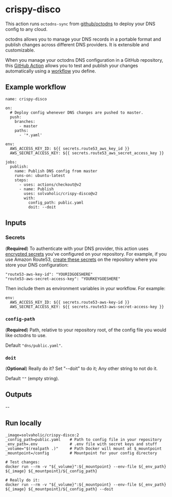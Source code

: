# crispy-disco

This action runs `octodns-sync` from [github/octodns](https://github.com/github/octodns) to deploy your DNS config to any cloud.

octodns allows you to manage your DNS records in a portable format and publish changes across different DNS providers. It is extensible and customizable.

When you manage your octodns DNS configuration in a GitHub repository, this [GitHub Action](https://help.github.com/actions/getting-started-with-github-actions/about-github-actions) allows you to test and publish your changes automatically using a [workflow](https://help.github.com/actions/configuring-and-managing-workflows) you define.

## Example workflow

```
name: crispy-disco

on:
  # Deploy config whenever DNS changes are pushed to master.
  push:
    branches:
      - master
    paths:
      - '*.yaml'

env:
  AWS_ACCESS_KEY_ID: ${{ secrets.route53_aws_key_id }}
  AWS_SECRET_ACCESS_KEY: ${{ secrets.route53_aws_secret_access_key }}

jobs:
  publish:
    name: Publish DNS config from master
    runs-on: ubuntu-latest
    steps:
      - uses: actions/checkout@v2
      - name: Publish
        uses: solvaholic/crispy-disco@v2
        with:
          config_path: public.yaml
          doit: --doit
```

## Inputs

### Secrets

(**Required**) To authenticate with your DNS provider, this action uses [encrypted secrets](https://help.github.com/actions/configuring-and-managing-workflows/creating-and-storing-encrypted-secrets#about-encrypted-secrets) you've configured on your repository. For example, if you use Amazon Route53, [create these secrets](https://help.github.com/actions/configuring-and-managing-workflows/creating-and-storing-encrypted-secrets#creating-encrypted-secrets) on the repository where you store your DNS configuration:

    "route53-aws-key-id": "YOURIDGOESHERE"
    "route53-aws-secret-access-key": "YOURKEYGOESHERE"

Then include them as environment variables in your workflow. For example:

```
env:
  AWS_ACCESS_KEY_ID: ${{ secrets.route53-aws-key-id }}
  AWS_SECRET_ACCESS_KEY: ${{ secrets.route53-aws-secret-access-key }}
```

### `config-path`

(**Required**) Path, relative to your repository root, of the config file you would like octodns to use.

Default `"dns/public.yaml"`.

### `doit`

(**Optional**) Really do it? Set "--doit" to do it; Any other string to not do it.

Default `""` (empty string).

## Outputs

--

## Run locally

```
_image=solvaholic/crispy-disco:2
_config_path=public.yaml    # Path to config file in your repository
_env_path=.env              # .env file with secret keys and stuff
_volume="$(realpath .)"     # Path Docker will mount at $_mountpoint
_mountpoint=/config         # Mountpoint for your config directory

# Test changes:
docker run --rm -v "${_volume}":${_mountpoint} --env-file ${_env_path} ${_image} ${_mountpoint}/${_config_path}

# Really do it:
docker run --rm -v "${_volume}":${_mountpoint} --env-file ${_env_path} ${_image} ${_mountpoint}/${_config_path} --doit
```
